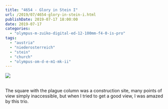 ```yaml
---
title: "4654 - Glory in Stein I"
url: /2019/07/4654-glory-in-stein-i.html
publishDate: 2019-07-17 18:00:00
date: 2019-07-17
categories: 
  - "olympus-m-zuiko-digital-ed-12-100mm-f4-0-is-pro"
tags: 
  - "austria"
  - "niederosterreich"
  - "stein"
  - "church"
  - "olympus-om-d-e-m1-mk-ii"
---
```

<div class="container">
<div class="center"><a target="_blank" href="https://d25zfm9zpd7gm5.cloudfront.net/1200x1200/2018/20180408_123336_lr.jpg"><img class="webfeedsFeaturedVisual" src="https://d25zfm9zpd7gm5.cloudfront.net/0600x0600/2018/20180408_123336_lr.jpg" /></a></div>
</div>
<br />

The square with the plague column was a construction site, many
points of view simply inaccessible, but when I tried to get a good
view, I was amazed by this trio.